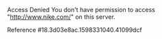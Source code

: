 Access Denied You don't have permission to access "http://www.nike.com/" on this server.

Reference #18.3d03e8ac.1598331040.41099dcf